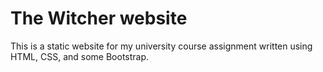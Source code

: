 # The Witcher website
This is a static website for my university course assignment written using HTML, CSS, and some Bootstrap.
